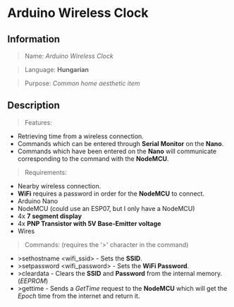 # Arduino Wireless Clock

## **Information**

>Name: *Arduino Wireless Clock*

>Language: **Hungarian**

>Purpose: *Common home aesthetic item*

## **Description**

>Features:

 - Retrieving time from a wireless connection.
 - Commands which can be entered through **Serial Monitor** on the **Nano**.
 - Commands which have been entered on the **Nano** will communicate corresponding to the command with the **NodeMCU**.
>Requirements:
 - Nearby wireless connection.
 - **WiFi** requires a password in order for the **NodeMCU** to connect.
 - Arduino Nano
 - NodeMCU (could use an ESP07, but I only have a NodeMCU)
 - 4x **7 segment display**
 - 4x **PNP Transistor with 5V Base-Emitter voltage**
 - Wires
>Commands: (requires the '>' character in the command)
 - \>sethostname \<wifi_ssid> - Sets the **SSID**.
 - \>setpassword \<wifi_password> - Sets the **WiFi Password**.
 - \>cleardata - Clears the **SSID** and **Password** from the internal memory. (*EEPROM*) 
 - \>gettime - Sends a *GetTime* request to the **NodeMCU** which will get the *Epoch* time from the internet and return it.
